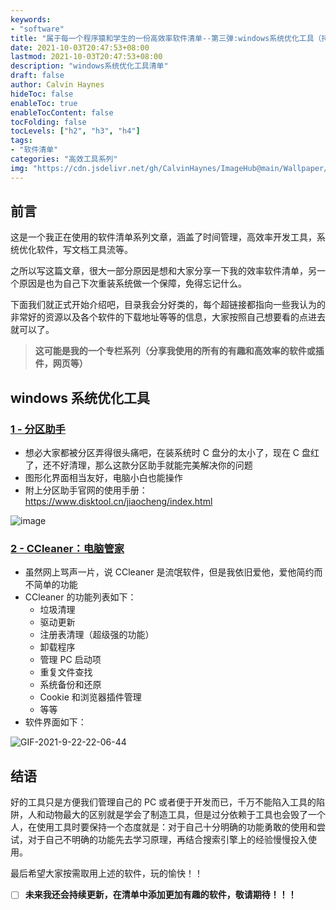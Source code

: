```yaml
---
keywords:
- "software"
title: "属于每一个程序猿和学生的一份高效率软件清单--第三弹:windows系统优化工具（持续更新）"
date: 2021-10-03T20:47:53+08:00
lastmod: 2021-10-03T20:47:53+08:00
description: "windows系统优化工具清单"
draft: false
author: Calvin Haynes
hideToc: false
enableToc: true
enableTocContent: false
tocFolding: false
tocLevels: ["h2", "h3", "h4"]
tags:
- "软件清单"
categories: "高效工具系列"
img: "https://cdn.jsdelivr.net/gh/CalvinHaynes/ImageHub@main/Wallpaper/wallpaper-7-type.png"
---
```


## 前言

这是一个我正在使用的软件清单系列文章，涵盖了时间管理，高效率开发工具，系统优化软件，写文档工具流等。

之所以写这篇文章，很大一部分原因是想和大家分享一下我的效率软件清单，另一个原因是也为自己下次重装系统做一个保障，免得忘记什么。

下面我们就正式开始介绍吧，目录我会分好类的，每个超链接都指向一些我认为的非常好的资源以及各个软件的下载地址等等的信息，大家按照自己想要看的点进去就可以了。

> **这可能是我的一个专栏系列（分享我使用的所有的有趣和高效率的软件或插件，网页等）**

## windows 系统优化工具

### [1 - 分区助手](https://www.disktool.cn/feature.html)

- 想必大家都被分区弄得很头痛吧，在装系统时 C 盘分的太小了，现在 C 盘红了，还不好清理，那么这款分区助手就能完美解决你的问题
- 图形化界面相当友好，电脑小白也能操作
- 附上分区助手官网的使用手册：https://www.disktool.cn/jiaocheng/index.html

![image](https://cdn.jsdelivr.net/gh/CalvinHaynes/ImageHub@main/BlogImage/image.30co17hqv740.png)

### [2 - CCleaner：电脑管家](https://www.ccleaner.com/)

- 虽然网上骂声一片，说 CCleaner 是流氓软件，但是我依旧爱他，爱他简约而不简单的功能
- CCleaner 的功能列表如下：
  - 垃圾清理
  - 驱动更新
  - 注册表清理（超级强的功能）
  - 卸载程序
  - 管理 PC 启动项
  - 重复文件查找
  - 系统备份和还原
  - Cookie 和浏览器插件管理
  - 等等
- 软件界面如下：

![GIF-2021-9-22-22-06-44](https://cdn.jsdelivr.net/gh/CalvinHaynes/ImageHub@main/BlogImage/GIF-2021-9-22-22-06-44.135fh22zoks0.gif)

## 结语

好的工具只是方便我们管理自己的 PC 或者便于开发而已，千万不能陷入工具的陷阱，人和动物最大的区别就是学会了制造工具，但是过分依赖于工具也会毁了一个人，在使用工具时要保持一个态度就是：对于自己十分明确的功能勇敢的使用和尝试，对于自己不明确的功能先去学习原理，再结合搜索引擎上的经验慢慢投入使用。

最后希望大家按需取用上述的软件，玩的愉快！！

- [ ] **未来我还会持续更新，在清单中添加更加有趣的软件，敬请期待！！！**
